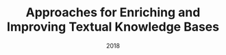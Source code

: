 ---
title: "Approaches for Enriching and Improving Textual Knowledge Bases"
collection: publications
permalink: /publication/2018-DBLP_journals_sigir_Fetahu18
date: 2018
venue: 'nan'
---